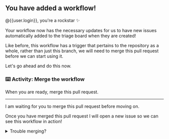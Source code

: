 ## You have added a workflow!

@{{user.login}}, you're a rockstar ✨

Your workflow now has the necessary updates for us to have new issues automatically added to the triage board when they are created!

Like before, this workflow has a trigger that pertains to the repository as a whole, rather than just this branch, we will need to merge this pull request before we can start using it.

Let's go ahead and do this now.

### :keyboard: Activity: Merge the workflow

When you are ready, merge this pull request.

---

I am waiting for you to merge this pull request before moving on.

Once you have merged this pull request I will open a new issue so we can see this workflow in action!

<details><summary>Trouble merging?</summary>Try refreshing the page!</details>
